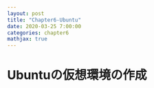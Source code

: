```yaml
---
layout: post
title: "Chapter6-Ubuntu"
date: 2020-03-25 7:00:00
categories: chapter6
mathjax: true
---
```


# Ubuntuの仮想環境の作成
